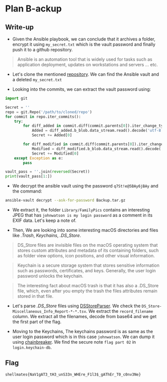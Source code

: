 # Plan B-ackup

## Write-up

- Given the Ansible playbook, we can conclude that it archives a folder, encrypt it using `my_secret.txt` which is the vault password and finally push it to a github repository.
  
>Ansible is an automation tool that is widely used for tasks such as application deployment, updates on workstations and servers ... etc.

- Let's clone the mentioned [repository](https://github.com/4NG3L-4/Backeup.git). We can find the Ansible vault and a deleted `my_secret.txt`

- Looking into the commits, we can extract the vault password using:
```python
import git

Secret = ''
repo = git.Repo('/path/to/cloned/repo')
for commit in repo.iter_commits():
    try:
        for diff_added in commit.diff(commit.parents[0]).iter_change_type('A'):
            Added = diff_added.b_blob.data_stream.read().decode('utf-8')
            Secret += Added[0]

        for diff_modified in commit.diff(commit.parents[0]).iter_change_type('M'):
            Modified = diff_modified.b_blob.data_stream.read().decode('utf-8')
            Secret += Modified[0]
    except Exception as e:
        pass

vault_pass = ''.join(reversed(Secret))
print(vault_pass[1:])
```

- We decrypt the ansible vault using the password `q7St!e@5BAy6jBAy` and the command:
```bash
ansible-vault decrypt --ask-for-password Backup.tar.gz
```

- We extract it, the folder `Library/FamilyPics` contains an interesting JPEG that has `johnwatson is my login password` as a comment in its EXIF data. Let's keep a note of.

- Then, We are looking into some interesting macOS directories and files like *.Trash*, *Keychains*, *.DS_Store*.
 
>DS_Store files are invisible files on the macOS operating system that stores custom attributes and metadata of its containing folders, such as folder view options, icon positions, and other visual information. 

>Keychain is a secure storage system that stores sensitive information such as passwords, certificates, and keys. Generally, the user login password unlocks the keychain. 

>The interesting fact about macOS trash is that it has also a .DS_Store file, which, even after you empty the trash the files attributes remain stored in that file.

- Let's parse *.DS_Store* files using [DSStoreParser](https://github.com/nicoleibrahim/DSStoreParser). We check the `DS_Store-Miscellaneous_Info_Report-*-*.tsv`. We extract the `record_filename` column. We extract all the filenames, decode from base64 and we get the first part of the flag.

- Moving to the Keychains, The keychains password is as same as the user login password which is in this case `johnwatson`. We can dump it using [chainbreaker](https://github.com/n0fate/chainbreaker). We find the secure note `flag part 02` in `login.keychain-db`.

## Flag

`shellmates{NaV1gAT3_tH3_unS33n_WHEre_F1l3$_gAThEr_T0_c0nv3Ne}`
